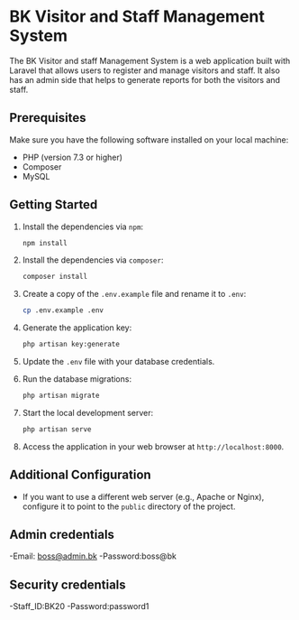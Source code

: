 # BK Visitor and Staff Management System

The BK Visitor and staff Management System is a web application built with Laravel that allows users to register and manage visitors and staff.
It also has an admin side that helps to generate reports for both the visitors and staff. 

## Prerequisites

Make sure you have the following software installed on your local machine:

- PHP (version 7.3 or higher)
- Composer
- MySQL

## Getting Started



1. Install the dependencies via `npm`:

   ```bash
   npm install
   ```

2. Install the dependencies via `composer`:

   ```bash
   composer install
   ```

3. Create a copy of the `.env.example` file and rename it to `.env`:

   ```bash
   cp .env.example .env
   ```

4. Generate the application key:

   ```bash
   php artisan key:generate
   ```

5. Update the `.env` file with your database credentials.

6. Run the database migrations:

   ```bash
   php artisan migrate
   ```

7. Start the local development server:

   ```bash
   php artisan serve
   ```

8. Access the application in your web browser at `http://localhost:8000`.

## Additional Configuration

- If you want to use a different web server (e.g., Apache or Nginx), configure it to point to the `public` directory of the project.


## Admin credentials
-Email: boss@admin.bk
-Password:boss@bk

## Security credentials
-Staff_ID:BK20
-Password:password1